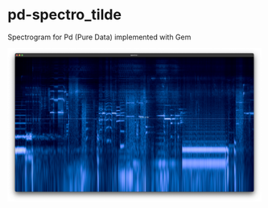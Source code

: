 # pd-spectro_tilde
Spectrogram for Pd (Pure Data) implemented with Gem

![spectro~ Gem windows screenshot](spectro%7E-screenshot.png)
